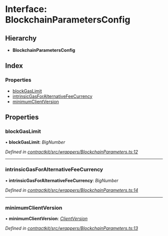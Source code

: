 # Interface: BlockchainParametersConfig

## Hierarchy

* **BlockchainParametersConfig**

## Index

### Properties

* [blockGasLimit](_wrappers_blockchainparameters_.blockchainparametersconfig.md#blockgaslimit)
* [intrinsicGasForAlternativeFeeCurrency](_wrappers_blockchainparameters_.blockchainparametersconfig.md#intrinsicgasforalternativefeecurrency)
* [minimumClientVersion](_wrappers_blockchainparameters_.blockchainparametersconfig.md#minimumclientversion)

## Properties

###  blockGasLimit

• **blockGasLimit**: *BigNumber*

*Defined in [contractkit/src/wrappers/BlockchainParameters.ts:12](https://github.com/celo-org/celo-monorepo/blob/master/packages/sdk/contractkit/src/wrappers/BlockchainParameters.ts#L12)*

___

###  intrinsicGasForAlternativeFeeCurrency

• **intrinsicGasForAlternativeFeeCurrency**: *BigNumber*

*Defined in [contractkit/src/wrappers/BlockchainParameters.ts:14](https://github.com/celo-org/celo-monorepo/blob/master/packages/sdk/contractkit/src/wrappers/BlockchainParameters.ts#L14)*

___

###  minimumClientVersion

• **minimumClientVersion**: *[ClientVersion](_wrappers_blockchainparameters_.clientversion.md)*

*Defined in [contractkit/src/wrappers/BlockchainParameters.ts:13](https://github.com/celo-org/celo-monorepo/blob/master/packages/sdk/contractkit/src/wrappers/BlockchainParameters.ts#L13)*
